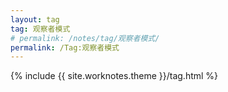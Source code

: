 ```yaml
---
layout: tag
tag: 观察者模式
# permalink: /notes/tag/观察者模式/
permalink: /Tag:观察者模式
---
```

{% include {{ site.worknotes.theme }}/tag.html %}